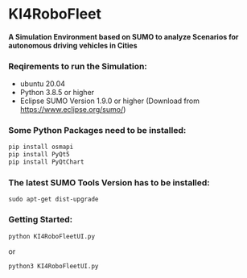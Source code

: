 # KI4RoboFleet

#### A Simulation Environment based on SUMO to analyze Scenarios for autonomous driving vehicles in Cities 

### Reqirements to run the Simulation:
* ubuntu 20.04 
* Python 3.8.5 or higher
* Eclipse SUMO Version 1.9.0 or higher (Download from https://www.eclipse.org/sumo/)

### Some Python Packages need to be installed:

```bash
pip install osmapi
pip install PyQt5
pip install PyQtChart
```

### The latest SUMO Tools Version has to be installed:
```
sudo apt-get dist-upgrade
```

### Getting Started:
```bash
python KI4RoboFleetUI.py 
```
or 
```bash
python3 KI4RoboFleetUI.py 
```
